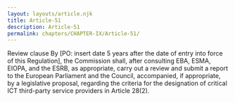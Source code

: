 ```yaml
---
layout: layouts/article.njk
title: Article-51
description: Article-51
permalink: chapters/CHAPTER-IX/Article-51/
---
```

Review clause 
By [PO: insert date 5 years after the date of entry into force of this Regulation], the Commission shall, after consulting EBA, ESMA, EIOPA, and the ESRB, as appropriate, carry out a review and submit a report to the European Parliament and the Council, accompanied, if appropriate, by a legislative proposal, regarding the criteria for the designation of critical ICT third-party service providers in Article 28(2). 

